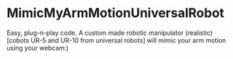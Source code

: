# MimicMyArmMotionUniversalRobot
Easy, plug-n-play code. A custom made robotic manipulator (realistic) [cobots UR-5 and UR-10 from universal robots] will mimic your arm motion using your webcam:)
